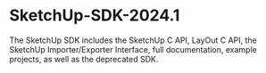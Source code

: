 # SketchUp-SDK-2024.1
The SketchUp SDK includes the SketchUp C API, LayOut C API, the SketchUp Importer/Exporter Interface, full documentation, example projects, as well as the deprecated SDK.
